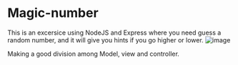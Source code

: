 # Magic-number

This is an excersice using NodeJS and Express where you need guess a random number, and it will give you hints if you go higher or lower.
![image](https://user-images.githubusercontent.com/25715005/110749929-5c4f1280-8207-11eb-8a6e-49977e1f2e0f.png)

Making a good division among Model, view and controller.
